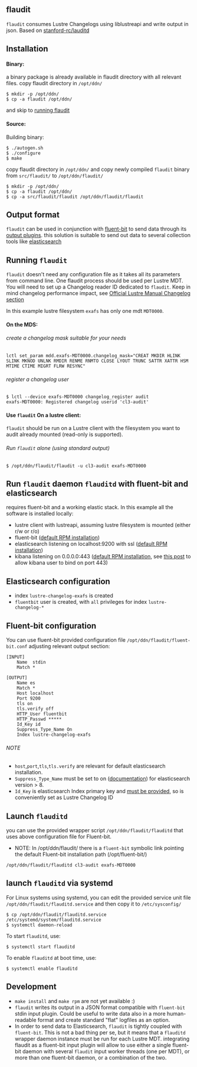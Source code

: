 flaudit
-------

`flaudit` consumes Lustre Changelogs using liblustreapi and write output in json. Based on [stanford-rc/lauditd](https://github.com/stanford-rc/lauditd)


Installation
------------

#### Binary:
a binary package is already available in flaudit directory with all relevant files.
copy flaudit directory in `/opt/ddn/` 
```
$ mkdir -p /opt/ddn/
$ cp -a flaudit /opt/ddn/
```
and skip to [running flaudit](https://github.com/DDNeu/flaudit#running-flaudit)

#### Source:

Building binary:

```
$ ./autogen.sh
$ ./configure
$ make
```
copy flaudit directory in `/opt/ddn/` and copy newly compiled `flaudit` binary from `src/flaudit/` to `/opt/ddn/flaudit/`

```
$ mkdir -p /opt/ddn/
$ cp -a flaudit /opt/ddn/
$ cp -a src/flaudit/flaudit /opt/ddn/flaudit/flaudit
```

Output format
-------------

`flaudit` can be used in conjunction with [fluent-bit](https://fluentbit.io/) to send data through its [output plugins](https://docs.fluentbit.io/manual/pipeline/outputs).
this solution is suitable to send out data to several collection tools like [elasticsearch](https://www.elastic.co/)

Running `flaudit`
---------------

`flaudit` doesn't need any configuration file as it takes all its parameters from
command line. One flaudit process should be used per Lustre MDT. You will need
to set up a Changelog reader ID dedicated to `flaudit`.
Keep in mind changelog performance impact, see [Official Lustre Manual Changelog section](https://doc.lustre.org/lustre_manual.xhtml#lustre_changelogs)

In this example lustre filesystem `exafs` has only one mdt `MDT0000`.

#### On the MDS:

###### create a changelog mask suitable for your needs
```
lctl set_param mdd.exafs-MDT0000.changelog_mask="CREAT MKDIR HLINK SLINK MKNOD UNLNK RMDIR RENME RNMTO CLOSE LYOUT TRUNC SATTR XATTR HSM MTIME CTIME MIGRT FLRW RESYNC"
```

###### register a changelog user 
```
$ lctl --device exafs-MDT0000 changelog_register audit
exafs-MDT0000: Registered changelog userid 'cl3-audit'
```

#### Use `flaudit` On a lustre client:

`flaudit` should be run on a Lustre client with the filesystem you want to audit
already mounted (read-only is supported). 

###### Run `flaudit` alone (using standard output)

```
$ /opt/ddn/flaudit/flaudit -u cl3-audit exafs-MDT0000
```

Run `flaudit` daemon `flauditd` with fluent-bit and elasticsearch
-----------------------------------------------

requires fluent-bit and a working elastic stack. In this example all the software is installed locally:

- lustre client with lustreapi, assuming lustre filesystem is mounted (either r/w or r/o)
- fluent-bit ([default RPM installation](https://docs.fluentbit.io/manual/installation/linux/redhat-centos))
- elasticsearch listening on localhost:9200 with ssl ([default RPM installation](https://www.elastic.co/guide/en/elasticsearch/reference/current/rpm.html))
- kibana listening on 0.0.0.0:443 ([default RPM installation](https://www.elastic.co/guide/en/kibana/current/rpm.html), see [this post](https://discuss.elastic.co/t/how-to-use-port-443-to-access-kibana/266757/2) to allow kibana user to bind on port 443)

## Elasticsearch configuration

- index `lustre-changelog-exafs` is created
- `fluentbit` user is created, with `all` privileges for index `lustre-changelog-*`

## Fluent-bit configuration

You can use fluent-bit provided configuration file `/opt/ddn/flaudit/fluent-bit.conf` adjusting relevant output section:

```
[INPUT]
    Name  stdin
    Match *

[OUTPUT]
    Name es
    Match *
    Host localhost
    Port 9200
    tls on
    tls.verify off 
    HTTP_User fluentbit
    HTTP_Passwd *****
    Id_Key id
    Suppress_Type_Name On
    Index lustre-changelog-exafs
```

###### NOTE
- `host`,`port`,`tls`,`tls.verify` are relevant for default elasticsearch installation.
- `Suppress_Type_Name` must be set to on ([documentation](https://docs.fluentbit.io/manual/pipeline/outputs/elasticsearch#action-metadata-contains-an-unknown-parameter-type)) for elasticsearch version > 8.
- `Id_Key` is elasticsearch Index primary key and [must be provided](https://docs.fluentbit.io/manual/pipeline/outputs/elasticsearch#validation-failed-1-an-id-must-be-provided-if-version-type-or-value-are-set), so is conveniently set as Lustre Changelog ID

## Launch `flauditd`

you can use the provided wrapper script `/opt/ddn/flaudit/flauditd` that uses above configuration file for Fluent-bit.
- NOTE: In /opt/ddn/flaudit/ there is a `fluent-bit` symbolic link pointing the default Fluent-bit installation path (/opt/fluent-bit/)

```
/opt/ddn/flaudit/flauditd cl3-audit exafs-MDT0000
```

## launch `flauditd` via systemd
For Linux systems using systemd, you can edit the provided service unit file `/opt/ddn/flaudit/flauditd.service` and then copy it to `/etc/sysconfig/`

```
$ cp /opt/ddn/flaudit/flauditd.service /etc/systemd/system/flauditd.service
$ systemctl daemon-reload
```
To start `flauditd`, use:

```
$ systemctl start flauditd
```

To enable `flauditd` at boot time, use:

```
$ systemctl enable flauditd
```

Development
---------------
- `make install` and `make rpm` are not yet available :)
- `flaudit` writes its output in a JSON format compatible with `fluent-bit` stdin input plugin. Could be useful to write data also in a more human-readable format and create standard "flat" logfiles as an option.
- In order to send data to Elasticsearch, `flaudit` is tightly coupled with `fluent-bit`. This is not a bad thing per se, but it means that a `flauditd` wrapper daemon instance must be run for each Lustre MDT.
integrating flaudit as a fluent-bit input plugin will allow to use either a single fluent-bit daemon with several `flaudit` input worker threads (one per MDT), or more than one fluent-bit daemon, or a combination of the two.
